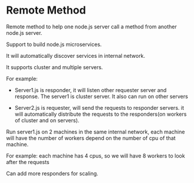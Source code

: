 # Remote Method

Remote method to help one node.js server call a method from another node.js server. 

Support to build node.js microservices.

It will automatically discover services in internal network.
 
It supports cluster and multiple servers.
 
For example: 
  
  - Server1.js is responder, it will listen other requester server and response. The server1 is cluster server. It also can run on other servers
  
  - Server2.js is requester, will send the requests to responder servers. it will automatically distribute the requests to the responders(on workers of cluster and on servers).
  
  Run server1.js on 2 machines in the same internal network, each machine will have the number of workers depend on the number of cpu of that machine.
   
  For example: each machine has 4 cpus, so we will have 8 workers to look after the requests
   
  Can add more responders for scaling.
   
   


